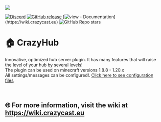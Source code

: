 ![](https://i.imgur.com/Somns1r.png)

[![Discord](https://img.shields.io/discord/1142577635290001438.svg?label=discord&logo=discord)](https://discord.gg/crazycast)
[![GitHub release](https://img.shields.io/github/release/kerpsondev/CrazyHub?include_prereleases=&sort=semver&color=blue)](https://github.com/kerpsondev/CrazyHub/releases/)
[![view - Documentation](https://img.shields.io/badge/view-Documentation-blue?style=for-the-badge")](https://wiki.crazycast.eu)
![GitHub Repo stars](https://img.shields.io/github/stars/kerpsondev/CrazyHub)


# 🏠 CrazyHub
Innovative, optimized hub server plugin. It has many features that will raise the level of your hub by several levels!<br>
The plugin can be used on minecraft versions 1.8.8 - 1.20.x<br>
All settings/messages can be configured!. [Click here to see configuration files](configuration)

<br>

## 🌐 For more information, visit the wiki at https://wiki.crazycast.eu
